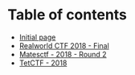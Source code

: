 # Table of contents

* [Initial page](README.md)
* [Realworld CTF 2018 - Final](realworld-ctf-2018-final.md)
* [Matesctf - 2018 - Round 2](untitled.md)
* [TetCTF - 2018](tetctf-2018.md)

